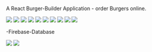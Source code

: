 A React Burger-Builder Application - order Burgers online. 

![](images/Screenshot(42).png)
![](images/Screenshot(43).png)
![](images/Screenshot(44).png)
![](images/Screenshot(45).png)
![](images/Screenshot(46).png)
![](images/Screenshot(47).png)
![](images/Screenshot(48).png)
![](images/Screenshot(49).png)
![](images/Screenshot(51).png)
![](images/Screenshot(52).png)

-Firebase-Database

![](images/Screenshot(53).png)
![](images/Screenshot(54).png)
